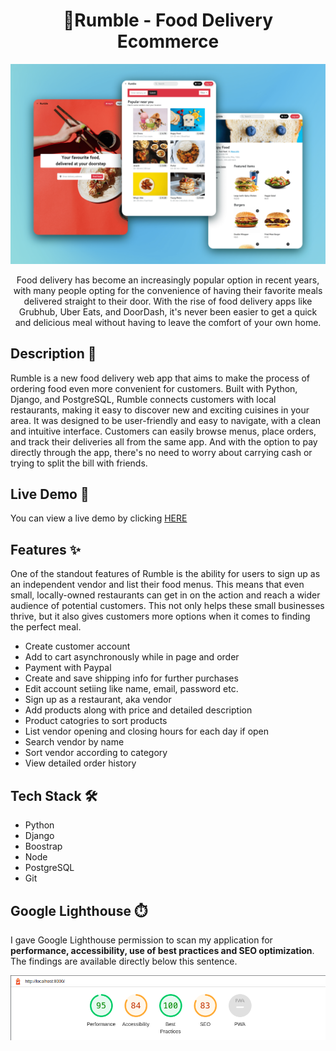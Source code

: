 <h1 align="center">🛒Rumble - Food Delivery Ecommerce</h1>

![alt text](/mysite/static/images/showcase.png)

<p align="center">Food delivery has become an increasingly popular option in recent years, with many people opting for the convenience of having their favorite meals delivered straight to their door. With the rise of food delivery apps like Grubhub, Uber Eats, and DoorDash, it's never been easier to get a quick and delicious meal without having to leave the comfort of your own home.</p>

## Description 📝

<p>Rumble is a new food delivery web app that aims to make the process of ordering food even more convenient for customers. Built with Python, Django, and PostgreSQL, Rumble connects customers with local restaurants, making it easy to discover new and exciting cuisines in your area. It was designed to be user-friendly and easy to navigate, with a clean and intuitive interface. Customers can easily browse menus, place orders, and track their deliveries all from the same app. And with the option to pay directly through the app, there's no need to worry about carrying cash or trying to split the bill with friends.</p>

##  Live Demo 🔴
<p>You can view a live demo by clicking <a href="https://rumble-eats.live/">HERE</a></p>

## Features ✨   
<p>One of the standout features of Rumble is the ability for users to sign up as an independent vendor and list their food menus. This means that even small, locally-owned restaurants can get in on the action and reach a wider audience of potential customers. This not only helps these small businesses thrive, but it also gives customers more options when it comes to finding the perfect meal.</p>

- Create customer account   
- Add to cart asynchronously while in page and order
- Payment with Paypal
- Create and save shipping info for further purchases
- Edit account setiing like name, email, password etc.
- Sign up as a restaurant, aka vendor
- Add products along with price and detailed description
- Product catogries to sort products
- List vendor opening and closing hours for each day if open
- Search vendor by name
- Sort vendor according to category
- View detailed order history

## Tech Stack 🛠️
- Python
- Django
- Boostrap
- Node
- PostgreSQL
- Git

## Google Lighthouse ⏱️
<p>I gave Google Lighthouse permission to scan my application for <b>performance, accessibility, use of best practices and SEO optimization</b>. The findings are available directly below this sentence.</p>

![Lighthouse performance metric](/mysite/static/images/lighthouse.png)
